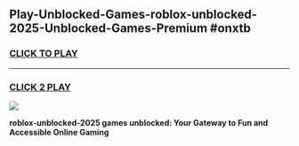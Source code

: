 
## Play-Unblocked-Games-roblox-unblocked-2025-Unblocked-Games-Premium #onxtb
<h3>
<a href="https://premium.freeplayer.one?title=roblox-unblocked-2025&ref=12M">CLICK TO PLAY</a></h3>
<hr>

<h3>
<a href="https://premium.freeplayer.one?title=roblox-unblocked-2025&ref=12M">CLICK 2 PLAY</a>
  
</h3>

<a href="https://premium.freeplayer.one?title=roblox-unblocked-2025&ref=12M"><img src="https://clearcache.store/games.png"></a>


**roblox-unblocked-2025 games unblocked: Your Gateway to Fun and Accessible Online Gaming**
